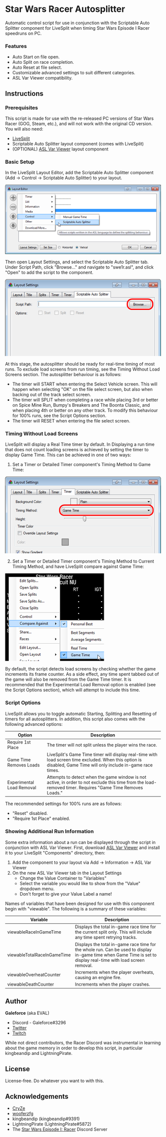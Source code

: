 # Star Wars Racer Autosplitter

Automatic control script for use in conjunction with the Scriptable Auto Splitter component for LiveSplit when timing Star Wars Episode I Racer speedruns on PC.

### Features

* Auto Start on file open.
* Auto Split on race completion.
* Auto Reset at file select.
* Customizable advanced settings to suit different categories.
* ASL Var Viewer compatibility.

## Instructions

### Prerequisites

This script is made for use with the re-released PC versions of Star Wars Racer (GOG, Steam, etc.), and will not work with the original CD version. You will also need:

* [LiveSplit](https://livesplit.org/)
* Scriptable Auto Splitter layout component (comes with LiveSplit)
* (OPTIONAL) [ASL Var Viewer](https://github.com/hawkerm/LiveSplit.ASLVarViewer/releases) layout component

### Basic Setup

In the LiveSplit Layout Editor, add the Scriptable Auto Splitter component (Add -> Control -> Scriptable Auto Splitter) to your layout.

![Adding the Scriptable Auto Splitter component](https://raw.githubusercontent.com/everalert/swe1r-autosplitter/master/img/add-autosplitter.png)

Then open Layout Settings, and select the Scriptable Auto Splitter tab. Under Script Path, click "Browse..." and navigate to "swe1r.asl", and click "Open" to add the script to the component.

![Click this button to add the script](https://raw.githubusercontent.com/everalert/swe1r-autosplitter/master/img/add-script.png)

At this stage, the autosplitter should be ready for real-time timing of most runs. To exclude load screens from run timing, see the Timing Without Load Screens section. The autosplitter behaviour is as follows:

* The timer will START when entering the Select Vehicle screen. This will happen when selecting "OK" on the file select screen, but also when backing out of the track select screen.
* The timer will SPLIT when completing a race while placing 3rd or better on Spice Mine Run, Bumpy's Breakers and The Boonta Classic, and when placing 4th or better on any other track. To modify this behaviour for 100% runs, see the Script Options section.
* The timer will RESET when entering the file select screen.

### Timing Without Load Screens

LiveSplit will display a Real Time timer by default. In Displaying a run time that does not count loading screens is achieved by setting the timer to display Game Time. This can be achieved in one of two ways:

1. Set a Timer or Detailed Timer component's Timing Method to Game Time: 

![Timer Component Settings](https://raw.githubusercontent.com/everalert/swe1r-autosplitter/master/img/use-gametime-timer.png)

2. Set a Timer or Detailed Timer component's Timing Method to Current Timing Method, and have LiveSplit compare against Game Time:

![Comparing Against Game Time](https://raw.githubusercontent.com/everalert/swe1r-autosplitter/master/img/use-gametime-comparison.png)

By default, the script detects load screens by checking whether the game increments its frame counter. As a side effect, any time spent tabbed out of the game will also be removed from the Game Time timer. It is recommended that the Experimental Load Removal option is enabled (see the Script Options section), which will attempt to include this time.

### Script Options

LiveSplit allows you to toggle automatic Starting, Splitting and Resetting of timers for all autosplitters. In addition, this script also comes with the following advanced options:

| Option | Description |
| - | - |
| Require 1st Place | The timer will not split unless the player wins the race. |
| Game Time Removes Loads | LiveSplit's Game Time timer will display real-time with load screen time excluded. When this option is disabled, Game Time will only include in-game race times. |
| Experimental Load Removal | Attempts to detect when the game window is not active, in order to not exclude this time from the load-removed timer. Requires "Game Time Removes Loads." |

The recommended settings for 100% runs are as follows:

* "Reset" disabled.
* "Require 1st Place" enabled.

### Showing Additional Run Information

Some extra information about a run can be displayed through the script in conjunction with ASL Var Viewer. First, download [ASL Var Viewer](https://github.com/hawkerm/LiveSplit.ASLVarViewer/releases) and install it to your LiveSplit "Components" directory, then:

1. Add the component to your layout via Add -> Information -> ASL Var Viewer
2. On the new ASL Var Viewer tab in the Layout Settings
   * Change the Value Container to "Variables"
   * Select the variable you would like to show from the "Value" dropdown menu.
   * Don't forget to give your Value Label a name!

Names of variables that have been designed for use with this component begin with "viewable". The following is a summary of these variables:

| Variable | Description |
| - | - |
| viewableRaceInGameTime        | Displays the total in-game race time for the current split only. This will include any time spent retrying tracks. |
| viewableTotalRaceInGameTime   | Displays the total in-game race time for the whole run. Can be used to display in-game time when Game Time is set to display real-time with load screen removal. |
| viewableOverheatCounter       | Increments when the player overheats, causing an engine fire. |
| viewableDeathCounter          | Increments when the player crashes. |

## Author

**Galeforce** (aka EVAL)
* Discord - Galeforce#3296
* [Twitter](https://twitter.com/everalert)
* [Twitch](https://twitch.tv/everalert)

While not direct contributors, the Racer Discord was instrumental in learning about the game memory in order to develop this script, in particular kingbeandip and LightningPirate.

## License

License-free. Do whatever you want to with this.

## Acknowledgements

* [CryZe](https://twitter.com/CryZe107)
* [wooferzfg](https://twitter.com/wooferzfg)
* kingbeandip (kingbeandip#9391)
* LightningPirate (LightningPirate#5872)
* The [Star Wars Episode I: Racer](https://discord.gg/28vrDPM) Discord Server